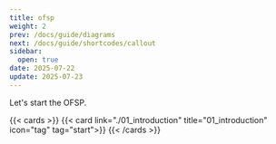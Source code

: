 ```yaml
---
title: ofsp
weight: 2
prev: /docs/guide/diagrams
next: /docs/guide/shortcodes/callout
sidebar:
  open: true
date: 2025-07-22
update: 2025-07-23
---
```


Let's start the OFSP.

{{< cards >}}
  {{< card link="./01_introduction" title="01_introduction" icon="tag" tag="start">}}
{{< /cards >}}

